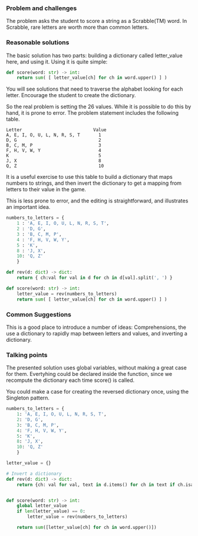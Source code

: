 ### Problem and challenges

The problem asks the student to score a string as a Scrabble(TM) word.
In Scrabble, rare letters are worth more than common letters.

### Reasonable solutions
	
The basic solution has two parts: building a dictionary called
letter_value here, and using it. Using it is quite simple:

```python
def score(word: str) -> int:
    return sum( [ letter_value[ch] for ch in word.upper() ] )
```

You will see solutions that need to traverse
the alphabet looking for each letter.  Encourage the student to create the dictionary.  

So the real problem is setting the 26 values.
While it is possible to do this by hand, it is prone to error.
The problem statement includes the following table.

```text
Letter                           Value
A, E, I, O, U, L, N, R, S, T       1
D, G                               2
B, C, M, P                         3
F, H, V, W, Y                      4
K                                  5
J, X                               8
Q, Z                               10
```

It is a useful exercise to use this table to build a dictionary that 
maps numbers to strings, and then invert the dictionary
to get a mapping from letters to their value in the game.

This is less prone to error, and the editing is straightforward, 
and illustrates an important idea.

```python
numbers_to_letters = {
    1 : 'A, E, I, O, U, L, N, R, S, T',
    2 : 'D, G',
    3 : 'B, C, M, P',
    4 : 'F, H, V, W, Y',
    5 : 'K',
    8 : 'J, X',
    10: 'Q, Z'
    }

def rev(d: dict) -> dict:
    return { ch:val for val in d for ch in d[val].split(', ') }

def score(word: str) -> int:
    letter_value = rev(numbers_to_letters)
    return sum( [ letter_value[ch] for ch in word.upper() ] )
```

### Common Suggestions

This is a good place to introduce a number of ideas:
Comprehensions, the use a dictionary to rapidly 
map between letters and values, and inverting a dictionary. 


### Talking points

The presented solution uses global variables, 
without making a great case for them. 
Evertyhing could be declared inside the function,
since we recompute the dictionary each time score() is called.

You could make a case for creating the reversed dictionary once,
using the Singleton pattern.  

```python
numbers_to_letters = {
    1: 'A, E, I, O, U, L, N, R, S, T',
    2: 'D, G',
    3: 'B, C, M, P',
    4: 'F, H, V, W, Y',
    5: 'K',
    8: 'J, X',
    10: 'Q, Z'
    }

letter_value = {}

# Invert a dictionary
def rev(d: dict) -> dict:
    return {ch: val for val, text in d.items() for ch in text if ch.isalpha()}


def score(word: str) -> int:
    global letter_value
    if len(letter_value) == 0:
        letter_value = rev(numbers_to_letters)

    return sum([letter_value[ch] for ch in word.upper()])
```
